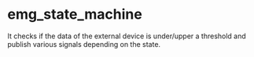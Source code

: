 # emg_state_machine

It checks if the data of the external device is under/upper a threshold and publish various signals depending on the state.

